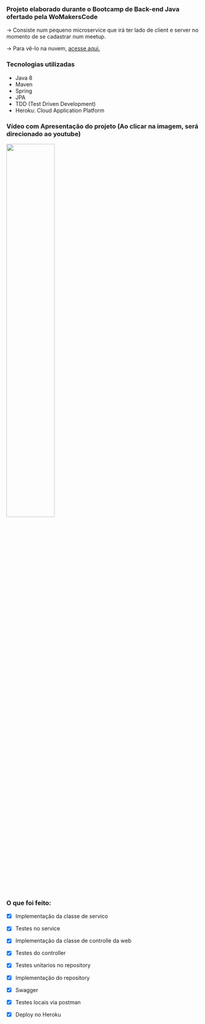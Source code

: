 ### Projeto elaborado durante o Bootcamp de Back-end Java ofertado pela WoMakersCode

-> Consiste num pequeno microservice que irá ter lado de client e server no momento de se cadastrar num meetup.

-> Para vê-lo na nuvem, [acesse aqui.](https://meetup-project-womakers.herokuapp.com/swagger-ui/#/)

### Tecnologias utilizadas
- Java 8
- Maven
- Spring
- JPA
- TDD (Test Driven Development)
- Heroku: Cloud Application Platform

### Vídeo com Apresentação do projeto (Ao clicar na imagem, será direcionado ao youtube)

[<img src="https://media.discordapp.net/attachments/951643233665044541/1054193009002033222/image.png?width=705&height=334" width="50%">](https://www.youtube.com/watch?v=nxIL2zD9II0 "Now in Android: 55")

### O que foi feito:

- [x] Implementação da classe de servico

- [x] Testes no service

- [x] Implementação da classe de controlle da web

- [x] Testes do controller

- [x] Testes unitarios no repository

- [x] Implementação do repository

- [x] Swagger

- [x] Testes locais via postman

- [x] Deploy no Heroku
